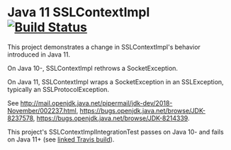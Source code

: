 # Java 11 SSLContextImpl [![Build Status](https://travis-ci.org/ogolberg/java-11-sslcontextimpl-bug.svg?branch=master)](https://travis-ci.org/ogolberg/java-11-sslcontextimpl-bug)

This project demonstrates a change in SSLContextImpl's behavior introduced in Java 11. 

On Java 10-, SSLContextImpl rethrows a SocketException.

On Java 11, SSLContextImpl wraps a SocketException in an SSLException, typically an SSLProtocolException.

See http://mail.openjdk.java.net/pipermail/jdk-dev/2018-November/002237.html, https://bugs.openjdk.java.net/browse/JDK-8237578, https://bugs.openjdk.java.net/browse/JDK-8214339.

This project's SSLContextImplIntegrationTest passes on Java 10- and fails on Java 11+ (see [linked Travis build](https://travis-ci.org/ogolberg/java-11-sslcontextimpl-bug)).
